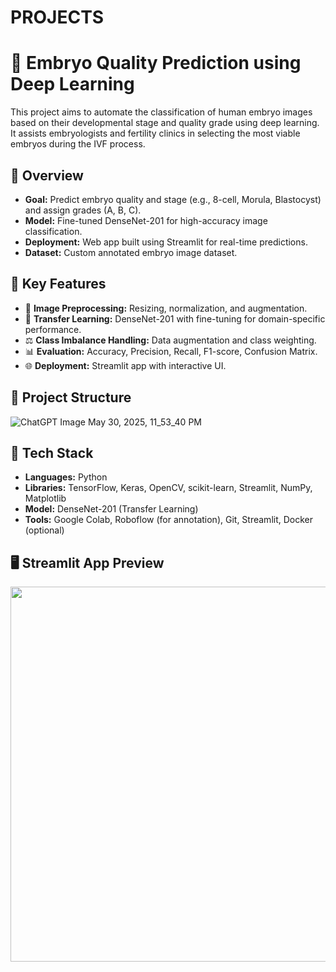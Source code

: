 # PROJECTS
# 🧬 Embryo Quality Prediction using Deep Learning

This project aims to automate the classification of human embryo images based on their developmental stage and quality grade using deep learning. It assists embryologists and fertility clinics in selecting the most viable embryos during the IVF process.

## 🚀 Overview

- **Goal:** Predict embryo quality and stage (e.g., 8-cell, Morula, Blastocyst) and assign grades (A, B, C).
- **Model:** Fine-tuned DenseNet-201 for high-accuracy image classification.
- **Deployment:** Web app built using Streamlit for real-time predictions.
- **Dataset:** Custom annotated embryo image dataset.

## 🧠 Key Features

- 📸 **Image Preprocessing:** Resizing, normalization, and augmentation.
- 🧩 **Transfer Learning:** DenseNet-201 with fine-tuning for domain-specific performance.
- ⚖️ **Class Imbalance Handling:** Data augmentation and class weighting.
- 📊 **Evaluation:** Accuracy, Precision, Recall, F1-score, Confusion Matrix.
- 🌐 **Deployment:** Streamlit app with interactive UI.

## 📁 Project Structure


![ChatGPT Image May 30, 2025, 11_53_40 PM](https://github.com/user-attachments/assets/b47df8af-bf30-4f6e-a787-18e2957b944f)


## 🔧 Tech Stack

- **Languages:** Python
- **Libraries:** TensorFlow, Keras, OpenCV, scikit-learn, Streamlit, NumPy, Matplotlib
- **Model:** DenseNet-201 (Transfer Learning)
- **Tools:** Google Colab, Roboflow (for annotation), Git, Streamlit, Docker (optional)

## 🖥️ Streamlit App Preview

<p align="center">
  <img src="app_preview.gif" width="600"/>
</p>

